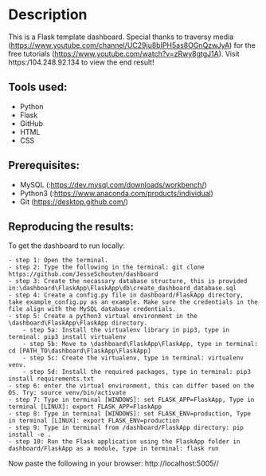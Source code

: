 # Description
This is a Flask template dashboard. Special thanks to traversy media (https://www.youtube.com/channel/UC29ju8bIPH5as8OGnQzwJyA) for the free tutorials (https://www.youtube.com/watch?v=zRwy8gtgJ1A). 
Visit https:/104.248.92.134 to view the end result!

## Tools used:
   * Python
   * Flask
   * GitHub
   * HTML
   * CSS

## Prerequisites:
   * MySQL (:https://dev.mysql.com/downloads/workbench/)
   * Python3 (:https://www.anaconda.com/products/individual)
   * Git (https://desktop.github.com/)

## Reproducing the results:
To get the dashboard to run locally:

    - step 1: Open the terminal.
	- step 2: Type the following in the terminal: git clone https://github.com/JesseSchouten/dashboard
	- step 3: Create the necassary database structure, this is provided in:\dashboard\FlaskApp\FlaskApp\db\create_dashboard_database.sql
	- step 4: Create a config.py file in dashboard/FlaskApp directory, take example_config.py as an example. Make sure the credentials in the file align with the MySQL database credentials.
	- step 5: Create a python3 virtual environment in the \dashboard\FlaskApp\FlaskApp directory.
		- step 5a: Install the virtualenv library in pip3, type in terminal: pip3 install virtualenv 
		- step 5b: Move to \dashboard\FlaskApp\FlaskApp, type in terminal: cd [PATH_TO\dashboard\FlaskApp\FlaskApp]
		- step 5c: Create the virtualenv, type in terminal: virtualenv venv.
		- step 5d: Install the required packages, type in terminal: pip3 install requirements.txt 
	- step 6: enter the virtual environment, this can differ based on the OS. Try: source venv/bin/activate
	- step 7: Type in terminal [WINDOWS]: set FLASK_APP=FlaskApp, Type in terminal [LINUX]: export FLASK_APP=FlaskApp
	- step 8: Type in terminal [WINDOWS]: set FLASK_ENV=production, Type in terminal [LINUX]: export FLASK_ENV=production
	- step 9: Type in terminal from /dashboard/FlaskApp directory: pip install -e .
	- step 10: Run the Flask application using the FlaskApp folder in dashboard/FlaskApp as a module, type in terminal: flask run

Now paste the following in your browser: http://localhost:5005//